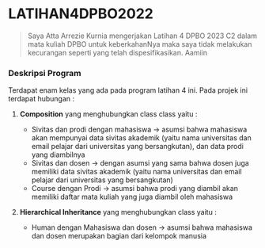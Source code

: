 # LATIHAN4DPBO2022

> Saya Atta Arrezie Kurnia mengerjakan Latihan 4 DPBO 2023 C2 dalam mata kuliah DPBO untuk keberkahanNya 
> maka saya tidak melakukan kecurangan seperti yang telah dispesifikasikan. Aamiin 

### Deskripsi Program 
Terdapat enam kelas yang ada pada program latihan 4 ini. Pada projek ini terdapat hubungan :
1. **Composition** yang menghubungkan class class yaitu :
    - Sivitas dan prodi dengan mahasiswa -> asumsi bahwa mahasiswa akan mempunyai data sivitas akademik (yaitu nama universitas dan email pelajar dari universitas yang
    bersangkutan), dan data prodi yang diambilnya
    - Sivitas dan dosen -> dengan asumsi yang sama bahwa dosen juga memiliki data sivitas akademik (yaitu nama universitas dan email pelajar dari universitas yang
    bersangkutan)
    - Course dengan Prodi -> asumsi bahwa prodi yang diambil akan memiliki daftar mata kuliah yang juga diambil oleh mahasiswa

2. **Hierarchical Inheritance** yang menghubungkan class yaitu :
    - Human dengan Mahasiswa dan dosen -> asumsi bahwa mahasiswa dan dosen merupakan bagian dari kelompok manusia
  

 
